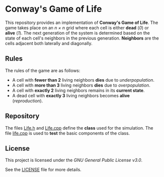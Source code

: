 # Conway's Game of Life

This repository provides an implementation of __Conway's Game of Life__.
The game takes place on an _n × n_ grid where each cell is either __dead__ (_0_) or __alive__ (_1_).
The next generation of the system is determined based on the state of each cell's neighbors in the previous generation.
__Neighbors__ are the cells adjacent both laterally and diagonally.

## Rules

The rules of the game are as follows:

- A cell with __fewer than 2__ living neighbors __dies__ due to _underpopulation_.
- A cell with __more than 3__ living neighbors __dies__ due to _overpopulation_.
- A cell with __exactly 2__ living neighbors remains in its __current state__.
- A dead cell with __exactly 3__ living neighbors becomes __alive__ (_reproduction_).

## Repository

The files [Life.h](Life.h) and [Life.cpp](Life.cpp) define the __class__ used for the simulation.
The file [life.cpp](life.cpp) is used to __test__ the basic components of the class.

## License

This project is licensed under the _GNU General Public License v3.0_.

See the [LICENSE](LICENSE) file for more details.
